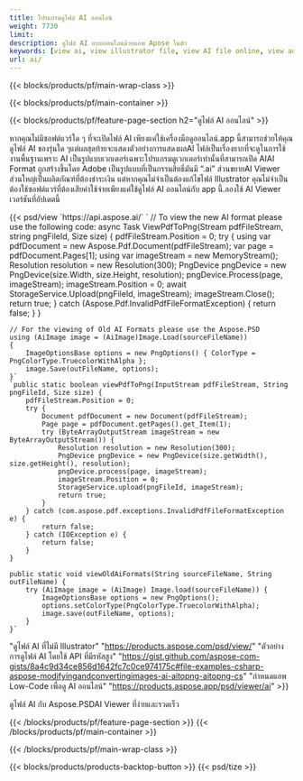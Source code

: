 ```yaml
---
title: โปรแกรมดูไฟล์ AI ออนไลน์
weight: 7730
limit: 
description: ดูไฟล์ AI แบบออนไลน์ด้วยแอพ Apose ในตัว
keywords: [view ai, view illustrator file, view AI file online, view adobe illustrator, ai file preview, ai format view]
url: ai/
---
```


{{< blocks/products/pf/main-wrap-class >}}


{{< blocks/products/pf/main-container >}}

{{< blocks/products/pf/feature-page-section h2="ดูไฟล์ AI ออนไลน์" >}}
<p>หากคุณไม่มีซอฟต์แวร์ใด ๆ ที่จะเปิดไฟล์ AI เพียงแค่ใช้เครื่องมือดูออนไลน์.app นี้สามารถช่วยให้คุณดูไฟล์ AI ของรุ่นใด ๆแต่ผลสุดท้ายจะแสดงตัวอย่างการแสดงผลAI ไฟล์เป็นเรื่องยากที่จะดูในการใช้งานพื้นฐานเพราะ AI เป็นรูปแบบเวกเตอร์เฉพาะโปรแกรมดูเวกเตอร์เท่านั้นที่สามารถเปิด AIAI Format ถูกสร้างขึ้นโดย Adobe เป็นรูปแบบที่เป็นกรรมสิทธิ์มันมี “.ai” ส่วนขยายAI Viewer ส่วนใหญ่เป็นผลิตภัณฑ์ที่ต้องชำระเงิน แต่หากคุณไม่จำเป็นต้องแก้ไขไฟล์ Illustrator คุณไม่จำเป็นต้องใช้ซอฟต์แวร์ที่ต้องเสียค่าใช้จ่ายเพียงแค่ใช้ดูไฟล์ AI ออนไลน์กับ app นี้.ลองใช้ AI Viewer เวอร์ชันที่อัปเดตนี้</p>
{{< psd/view `https://api.aspose.ai/` 
`	// To view the new AI format please use the following code:
	async Task<bool> ViewPdfToPng(Stream pdfFileStream, string pngFileId, Size size)
	{
		pdfFileStream.Position = 0;
		try
		{
			using var pdfDocument = new Aspose.Pdf.Document(pdfFileStream);
			var page = pdfDocument.Pages[1];
			using var imageStream = new MemoryStream();
			Resolution resolution = new Resolution(300);
			PngDevice pngDevice = new PngDevice(size.Width, size.Height, resolution);
			pngDevice.Process(page, imageStream);
			imageStream.Position = 0;
			await StorageService.Upload(pngFileId, imageStream);
			imageStream.Close();
			return true;
		}
		catch (Aspose.Pdf.InvalidPdfFileFormatException)
		{
			return false;
		}
	}
	
	// For the viewing of Old AI Formats please use the Aspose.PSD
	using (AiImage image = (AiImage)Image.Load(sourceFileName))
	{
		ImageOptionsBase options = new PngOptions() { ColorType = PngColorType.TruecolorWithAlpha };
		image.Save(outFileName, options);
	}` 
	`public static boolean viewPdfToPng(InputStream pdfFileStream, String pngFileId, Size size) {
        pdfFileStream.Position = 0;
        try {
            Document pdfDocument = new Document(pdfFileStream);
            Page page = pdfDocument.getPages().get_Item(1);
            try (ByteArrayOutputStream imageStream = new ByteArrayOutputStream()) {
                Resolution resolution = new Resolution(300);
                PngDevice pngDevice = new PngDevice(size.getWidth(), size.getHeight(), resolution);
                pngDevice.process(page, imageStream);
                imageStream.Position = 0;
                StorageService.upload(pngFileId, imageStream);
                return true;
            }
        } catch (com.aspose.pdf.exceptions.InvalidPdfFileFormatException e) {
            return false;
        } catch (IOException e) {
            return false;
        }
    }

    public static void viewOldAiFormats(String sourceFileName, String outFileName) {
        try (AiImage image = (AiImage) Image.load(sourceFileName)) {
            ImageOptionsBase options = new PngOptions();
            options.setColorType(PngColorType.TruecolorWithAlpha);
            image.save(outFileName, options);
        }
    }`	 
"ดูไฟล์ AI ที่ไม่มี Illustrator" "https://products.aspose.com/psd/view/" 
"ตัวอย่างการดูไฟล์ AI โดยใช้ API ที่มีรหัสสูง" "https://gist.github.com/aspose-com-gists/8a4c9d34ce856d1642fc7c0ce974175c#file-examples-csharp-aspose-modifyingandconvertingimages-ai-aitopng-aitopng-cs" 
"กำหนดแอพ Low-Code เพื่อดู AI ออนไลน์" "https://products.aspose.app/psd/viewer/ai" >}}
<p>ดูไฟล์ AI กับ Aspose.PSDAI Viewer ที่ง่ายและรวดเร็ว</p>
{{< /blocks/products/pf/feature-page-section >}}
{{< /blocks/products/pf/main-container >}}


{{< /blocks/products/pf/main-wrap-class >}}

{{< blocks/products/products-backtop-button >}}
{{< psd/tize >}}

